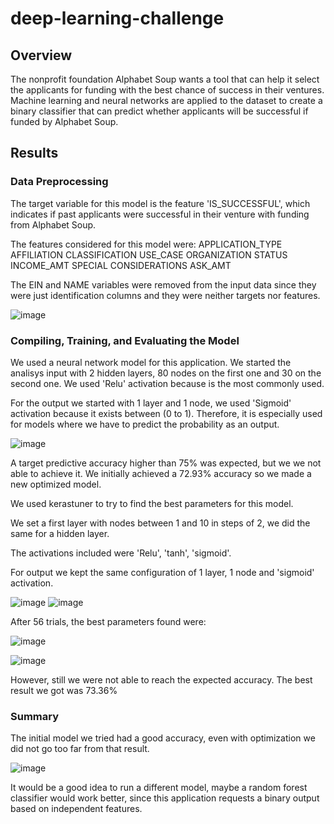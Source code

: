 # deep-learning-challenge

## Overview

The nonprofit foundation Alphabet Soup wants a tool that can help it select the applicants for funding with the best chance of success in their ventures. Machine learning and neural networks are applied to the dataset to create a binary classifier that can predict whether applicants will be successful if funded by Alphabet Soup.

## Results

### Data Preprocessing

The target variable for this model is the feature 'IS_SUCCESSFUL', which indicates if past applicants were successful in their venture with funding from Alphabet Soup.

The features considered for this model were:
APPLICATION_TYPE
AFFILIATION
CLASSIFICATION
USE_CASE
ORGANIZATION
STATUS
INCOME_AMT
SPECIAL CONSIDERATIONS
ASK_AMT

The EIN and NAME variables were removed from the input data since they were just identification columns and they were neither targets nor features.

![image](https://user-images.githubusercontent.com/10065386/221783701-ad35ebe1-0a82-4e6f-ad17-5428fac92b92.png)


### Compiling, Training, and Evaluating the Model

We used a neural network model for this application.
We started the analisys input with 2 hidden layers, 80 nodes on the first one and 30 on the second one.
We used 'Relu' activation because is the most commonly used.

For the output we started with 1 layer and 1 node, we used 'Sigmoid' activation because it exists between (0 to 1). Therefore, it is especially used for models where we have to predict the probability as an output.

![image](https://user-images.githubusercontent.com/10065386/221781617-def0c3ef-c1e6-477e-b1d2-47831733f524.png)


A target predictive accuracy higher than 75% was expected, but we we not able to achieve it.
We initially achieved a 72.93% accuracy so we made a new optimized model.

We used kerastuner to try to find the best parameters for this model.

We set a first layer with nodes between 1 and 10 in steps of 2, we did the same for a hidden layer.

The activations included were 'Relu', 'tanh', 'sigmoid'.

For output we kept the same configuration of 1 layer, 1 node and 'sigmoid' activation.

![image](https://user-images.githubusercontent.com/10065386/221781892-930a726d-98ff-443c-9f7d-1a59916d6940.png)
![image](https://user-images.githubusercontent.com/10065386/221782014-51d2a24c-21a6-4f1c-82c7-e39f99b1a8d0.png)


After 56 trials, the best parameters found were:

![image](https://user-images.githubusercontent.com/10065386/221782127-9b1f38d2-3d62-4141-90a6-3ec8438b56a0.png)

![image](https://user-images.githubusercontent.com/10065386/221780230-bf1f62f1-a996-4fd7-8fc6-361f171f22ca.png)

However, still we were not able to reach the expected accuracy. The best result we got was 73.36%

### Summary

The initial model we tried had a good accuracy, even with optimization we did not go too far from that result.

![image](https://user-images.githubusercontent.com/10065386/221782814-d5a893c4-7bda-4f29-90d4-985e9d6ad41c.png)

It would be a good idea to run a different model, maybe a random forest classifier would work better, since this application requests a binary output based on independent features.



